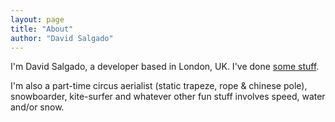 ```yaml
---
layout: page
title: "About"
author: "David Salgado"
---
```


I'm David Salgado, a developer based in London, UK. I've done <a href="/cv">some stuff</a>.

I'm also a part-time circus aerialist (static trapeze, rope &amp; chinese pole), snowboarder, kite-surfer and whatever other fun stuff involves speed, water and/or snow.
